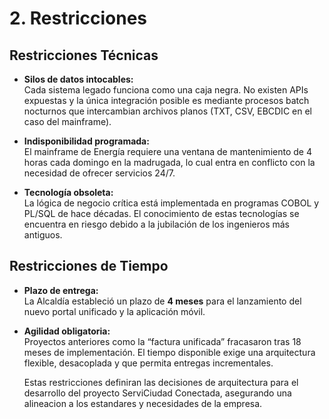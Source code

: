 # 2. Restricciones

## Restricciones Técnicas

- **Silos de datos intocables:**  
  Cada sistema legado funciona como una caja negra. No existen APIs expuestas y la única integración posible es mediante procesos batch nocturnos que intercambian archivos planos (TXT, CSV, EBCDIC en el caso del mainframe).  

- **Indisponibilidad programada:**  
  El mainframe de Energía requiere una ventana de mantenimiento de 4 horas cada domingo en la madrugada, lo cual entra en conflicto con la necesidad de ofrecer servicios 24/7.  

- **Tecnología obsoleta:**  
  La lógica de negocio crítica está implementada en programas COBOL y PL/SQL de hace décadas. El conocimiento de estas tecnologías se encuentra en riesgo debido a la jubilación de los ingenieros más antiguos.  

## Restricciones de Tiempo

- **Plazo de entrega:**  
  La Alcaldía estableció un plazo de **4 meses** para el lanzamiento del nuevo portal unificado y la aplicación móvil.  

- **Agilidad obligatoria:**  
  Proyectos anteriores como la “factura unificada” fracasaron tras 18 meses de implementación. El tiempo disponible exige una arquitectura flexible, desacoplada y que permita entregas incrementales.

  Estas restricciones definiran las decisiones de arquitectura para el desarrollo del proyecto ServiCiudad Conectada, asegurando una alineacion a los estandares y necesidades de la empresa.
